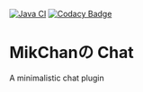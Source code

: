 [![Java CI](https://github.com/MikChanNoPlugins/Chat/actions/workflows/build.yaml/badge.svg)](https://github.com/MikChanNoPlugins/Chat/actions/workflows/build.yaml)
[![Codacy Badge](https://app.codacy.com/project/badge/Grade/f7bb532885f14bc28dd589b9ebec7427)](https://www.codacy.com/gh/MikChanNoPlugins/Chat/dashboard?utm_source=github.com&amp;utm_medium=referral&amp;utm_content=MikChanNoPlugins/Chat&amp;utm_campaign=Badge_Grade)

# MikChanの Chat
A minimalistic chat plugin
